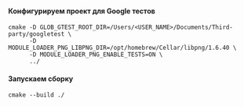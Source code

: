 #### Конфигурируем проект для Google тестов

```console
cmake -D GLOB_GTEST_ROOT_DIR=/Users/<USER_NAME>/Documents/Third-party/googletest \
      -D MODULE_LOADER_PNG_LIBPNG_DIR=/opt/homebrew/Cellar/libpng/1.6.40 \
      -D MODULE_LOADER_PNG_ENABLE_TESTS=ON \
      ../
```

#### Запускаем сборку

```console
cmake --build ./
```
